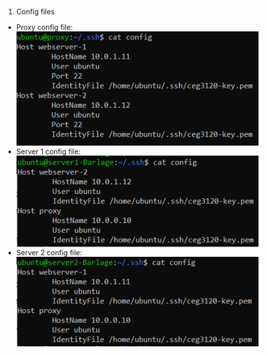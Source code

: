 1. Config files
- Proxy config file:
![proxy config file](images/config-proxy.PNG)
- Server 1 config file:
![server 1 config file](images/config-server1.PNG)
- Server 2 config file:
![server 2 config file](images/config-server2.PNG)
